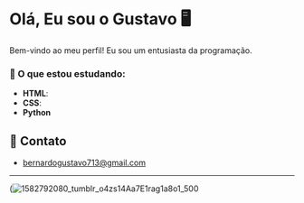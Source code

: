 # Olá, Eu sou o Gustavo 🖥️

Bem-vindo ao meu perfil! Eu sou um entusiasta da programação.

### 🚀 O que estou estudando:
- **HTML**: 
- **CSS**: 
- **Python**

## 💬 Contato
- bernardogustavo713@gmail.com

---


(![1582792080_tumblr_o4zs14Aa7E1rag1a8o1_500](https://github.com/user-attachments/assets/718108e4-094e-42b5-8a9c-43e3258cc601)





